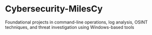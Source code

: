 # Cybersecurity-MilesCy
Foundational projects in command-line operations, log analysis, OSINT techniques, and threat investigation using Windows-based tools
